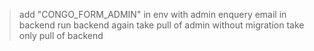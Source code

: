 >add "CONGO_FORM_ADMIN" in env with admin enquery email in backend
>run backend again
>take pull of admin without migration
>take only pull of backend
